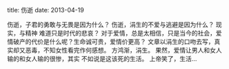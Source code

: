 title: 伤逝
date: 2013-04-19

伤逝，子君的勇敢与无畏是因为什么？
伤逝，涓生的不爱与逃避是因为什么？
现实，与精神
难道只是时代的悲哀？
对于爱情，总是太相信，只是当今的社会，爱情破产的代价是什么呢？生命诚可贵，爱情价更高？
文章以涓生的口吻去写，真实却又恶毒，不知女性看完作何感想。
方鸿渐，涓生。
果然，爱情让男人和女人输的和女人输的很惨，其实 不如说是这该死的生活。
上帝笑了，生活…
